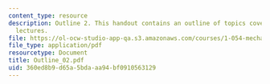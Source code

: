 ```yaml
---
content_type: resource
description: Outline 2. This handout contains an outline of topics covered in course
  lectures.
file: https://ol-ocw-studio-app-qa.s3.amazonaws.com/courses/1-054-mechanics-and-design-of-concrete-structures-spring-2004/360ed8b9d65a5bdaaa94bf0910563129_Outline_02.pdf
file_type: application/pdf
resourcetype: Document
title: Outline_02.pdf
uid: 360ed8b9-d65a-5bda-aa94-bf0910563129
---
```

